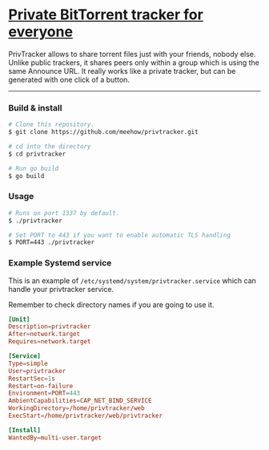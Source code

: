 # [Private BitTorrent tracker for everyone](https://privtracker.com/)

PrivTracker allows to share torrent files just with your friends, nobody else.
Unlike public trackers, it shares peers only within a group which is using the same Announce URL.
It really works like a private tracker, but can be generated with one click of a button.

---
### Build & install
```bash
# Clone this repository.
$ git clone https://github.com/meehow/privtracker.git

# cd into the directory
$ cd privtracker

# Run go build
$ go build
```
### Usage
```bash
# Runs on port 1337 by default.
$ ./privtracker
```

```bash
# Set PORT to 443 if you want to enable automatic TLS handling
$ PORT=443 ./privtracker
```

### Example Systemd service

This is an example of `/etc/systemd/system/privtracker.service` which can handle your privtracker service.

Remember to check directory names if you are going to use it.

```toml
[Unit]
Description=privtracker
After=network.target
Requires=network.target

[Service]
Type=simple
User=privtracker
RestartSec=1s
Restart=on-failure
Environment=PORT=443
AmbientCapabilities=CAP_NET_BIND_SERVICE
WorkingDirectory=/home/privtracker/web
ExecStart=/home/privtracker/web/privtracker

[Install]
WantedBy=multi-user.target
```
